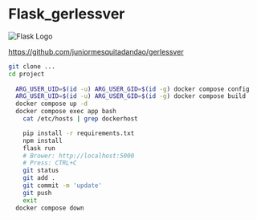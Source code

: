 # Flask_gerlessver

![Flask Logo](https://flask.palletsprojects.com/en/3.0.x/_images/flask-horizontal.png)


https://github.com/juniormesquitadandao/gerlessver

```bash
git clone ...
cd project
  
  ARG_USER_UID=$(id -u) ARG_USER_GID=$(id -g) docker compose config
  ARG_USER_UID=$(id -u) ARG_USER_GID=$(id -g) docker compose build
  docker compose up -d
  docker compose exec app bash
    cat /etc/hosts | grep dockerhost

    pip install -r requirements.txt
    npm install
    flask run
    # Brower: http://localhost:5000
    # Press: CTRL+C
    git status
    git add .
    git commit -m 'update'
    git push
    exit
  docker compose down


